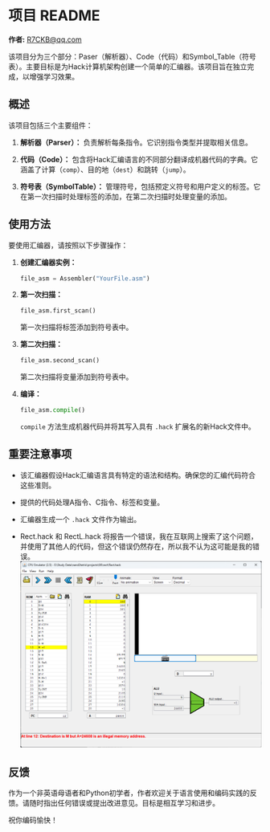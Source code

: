 # 项目 README

**作者:** R7CKB@qq.com

该项目分为三个部分：Paser（解析器）、Code（代码）和Symbol_Table（符号表）。主要目标是为Hack计算机架构创建一个简单的汇编器。该项目旨在独立完成，以增强学习效果。

## 概述

该项目包括三个主要组件：

1. **解析器（Parser）：** 负责解析每条指令。它识别指令类型并提取相关信息。

2. **代码（Code）：** 包含将Hack汇编语言的不同部分翻译成机器代码的字典。它涵盖了计算（`comp`）、目的地（`dest`）和跳转（`jump`）。

3. **符号表（SymbolTable）：** 管理符号，包括预定义符号和用户定义的标签。它在第一次扫描时处理标签的添加，在第二次扫描时处理变量的添加。

## 使用方法

要使用汇编器，请按照以下步骤操作：

1. **创建汇编器实例：**
    ```python
    file_asm = Assembler("YourFile.asm")
    ```

2. **第一次扫描：**
    ```python
    file_asm.first_scan()
    ```
    第一次扫描将标签添加到符号表中。

3. **第二次扫描：**
    ```python
    file_asm.second_scan()
    ```
    第二次扫描将变量添加到符号表中。

4. **编译：**
    ```python
    file_asm.compile()
    ```
    `compile` 方法生成机器代码并将其写入具有 `.hack` 扩展名的新Hack文件中。

## 重要注意事项

- 该汇编器假设Hack汇编语言具有特定的语法和结构。确保您的汇编代码符合这些准则。

- 提供的代码处理A指令、C指令、标签和变量。

- 汇编器生成一个 `.hack` 文件作为输出。

- Rect.hack 和 RectL.hack 将报告一个错误，我在互联网上搜索了这个问题，并使用了其他人的代码，但这个错误仍然存在，所以我不认为这可能是我的错误。
![错误图片](Error.png)

## 反馈

作为一个非英语母语者和Python初学者，作者欢迎关于语言使用和编码实践的反馈。请随时指出任何错误或提出改进意见。目标是相互学习和进步。

祝你编码愉快！
